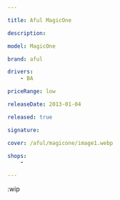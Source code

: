 ```yaml
---

title: Aful MagicOne

description: 

model: MagicOne

brand: aful

drivers: 
    - BA

priceRange: low

releaseDate: 2013-01-04

released: true

signature:

cover: /aful/magicone/image1.webp

shops:
    - 

---
```

:wip